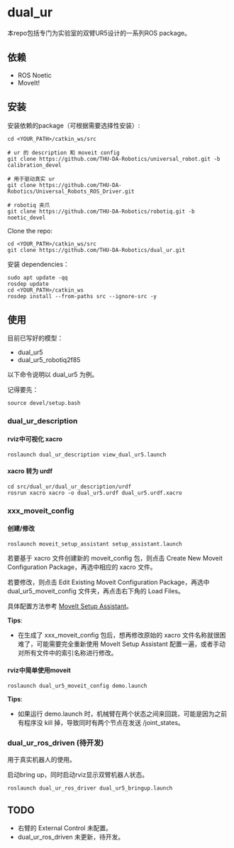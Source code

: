 # dual_ur

本repo包括专门为实验室的双臂UR5设计的一系列ROS package。



## 依赖

* ROS Noetic
* MoveIt!



## 安装
安装依赖的package（可根据需要选择性安装）:
```
cd <YOUR_PATH>/catkin_ws/src

# ur 的 description 和 moveit config
git clone https://github.com/THU-DA-Robotics/universal_robot.git -b calibration_devel

# 用于驱动真实 ur
git clone https://github.com/THU-DA-Robotics/Universal_Robots_ROS_Driver.git

# robotiq 夹爪
git clone https://github.com/THU-DA-Robotics/robotiq.git -b noetic_devel
```

Clone the repo:

```
cd <YOUR_PATH>/catkin_ws/src
git clone https://github.com/THU-DA-Robotics/dual_ur.git
```

安装 dependencies：

```
sudo apt update -qq
rosdep update
cd <YOUR_PATH>/catkin_ws
rosdep install --from-paths src --ignore-src -y
```




## 使用

目前已写好的模型：
* dual_ur5
* dual_ur5_robotiq2f85

以下命令说明以 dual_ur5 为例。

记得要先：
```
source devel/setup.bash
```

### dual_ur_description




#### rviz中可视化 xacro
```
roslaunch dual_ur_description view_dual_ur5.launch
```

#### xacro 转为 urdf
```
cd src/dual_ur/dual_ur_description/urdf
rosrun xacro xacro -o dual_ur5.urdf dual_ur5.urdf.xacro
```


### xxx_moveit_config

#### 创建/修改

```
roslaunch moveit_setup_assistant setup_assistant.launch
```
若要基于 xacro 文件创建新的 moveit_config 包，则点击 Create New Moveit Configuration Package，再选中相应的 xacro 文件。

若要修改，则点击 Edit Existing Moveit Configuration Package，再选中 dual_ur5_moveit_config 文件夹，再点击右下角的 Load Files。

具体配置方法参考 [MoveIt Setup Assistant](https://ros-planning.github.io/moveit_tutorials/doc/setup_assistant/setup_assistant_tutorial.html#moveit-setup-assistant)。

**Tips**: 
* 在生成了 xxx_moveit_config 包后，想再修改原始的 xacro 文件名称就很困难了，可能需要完全重新使用 MoveIt Setup Assistant 配置一遍，或者手动对所有文件中的索引名称进行修改。

#### rviz中简单使用moveit

```
roslaunch dual_ur5_moveit_config demo.launch
```

**Tips**:
* 如果运行 demo.launch 时，机械臂在两个状态之间来回跳，可能是因为之前有程序没 kill 掉，导致同时有两个节点在发送 /joint_states。



### dual_ur_ros_driven (待开发)

用于真实机器人的使用。


启动bring up，同时启动rviz显示双臂机器人状态。
```
roslaunch dual_ur_ros_driver dual_ur5_bringup.launch
```





## TODO
* 右臂的 External Control 未配置。
* dual_ur_ros_driven 未更新，待开发。







